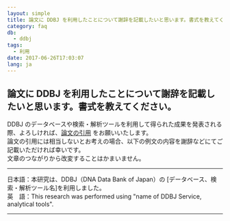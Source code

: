 ```yaml
---
layout: simple
title: 論文に DDBJ を利用したことについて謝辞を記載したいと思います。書式を教えてください。
category: faq
db:
  - ddbj
tags: 
  - 利用
date: 2017-06-26T17:03:07
lang: ja
---
```


## 論文に DDBJ を利用したことについて謝辞を記載したいと思います。書式を教えてください。

<p>DDBJ のデータベースや検索・解析ツールを利用して得られた成果を発表される際、よろしければ、<a href="/faq/ja/ddbj-cited-article.html">論文の引用</a> をお願いいたします。<br>論文の引用には相当しないとお考えの場合、以下の例文の内容を謝辞などにてご記載いただければ幸いです。<br>文章のつながりから改変することはかまいません。</p>
<hr>
<p>日本語：本研究は、DDBJ（DNA Data Bank of Japan）の [データベース、検索・解析ツール名]を利用しました。<br>英　語：This research was performed using "name of DDBJ Service, analytical tools".</p>
<hr>